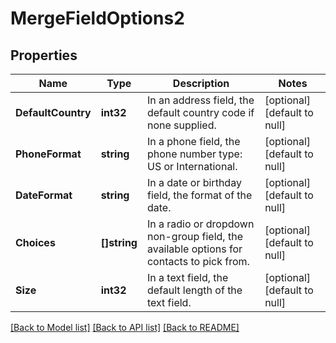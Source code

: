 # MergeFieldOptions2

## Properties
Name | Type | Description | Notes
------------ | ------------- | ------------- | -------------
**DefaultCountry** | **int32** | In an address field, the default country code if none supplied. | [optional] [default to null]
**PhoneFormat** | **string** | In a phone field, the phone number type: US or International. | [optional] [default to null]
**DateFormat** | **string** | In a date or birthday field, the format of the date. | [optional] [default to null]
**Choices** | **[]string** | In a radio or dropdown non-group field, the available options for contacts to pick from. | [optional] [default to null]
**Size** | **int32** | In a text field, the default length of the text field. | [optional] [default to null]

[[Back to Model list]](../README.md#documentation-for-models) [[Back to API list]](../README.md#documentation-for-api-endpoints) [[Back to README]](../README.md)

